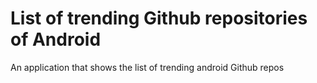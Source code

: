 # List of trending Github repositories of Android
An application that shows the list of trending android Github repos
